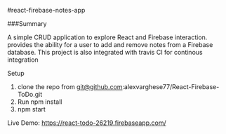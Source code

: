#react-firebase-notes-app

###Summary

A simple CRUD application to explore React and Firebase interaction. provides the ability for a user to add and remove notes from a Firebase database. This project is also integrated with travis CI for continous integration

Setup
1. clone the repo from  git@github.com:alexvarghese77/React-Firebase-ToDo.git
1. Run npm install
1. npm start

Live Demo: https://react-todo-26219.firebaseapp.com/

